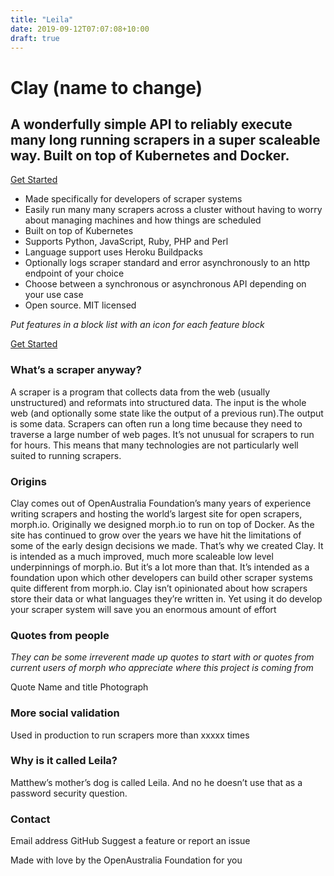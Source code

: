 ```yaml
---
title: "Leila"
date: 2019-09-12T07:07:08+10:00
draft: true
---
```


# Clay (name to change)
## A wonderfully simple API to reliably execute many long running scrapers in a super scaleable way. Built on top of Kubernetes and Docker.

[Get Started](#get-started-in-the-documentation)

* Made specifically for developers of scraper systems
* Easily run many many scrapers across a cluster without having to worry about managing machines and how things are scheduled
* Built on top of Kubernetes
* Supports Python, JavaScript, Ruby, PHP and Perl
* Language support uses Heroku Buildpacks
* Optionally logs scraper standard and error asynchronously to an http endpoint of your choice
* Choose between a synchronous or asynchronous API depending on your use case
* Open source. MIT licensed

*Put features in a block list with an icon for each feature block*

[Get Started](#get-started-in-the-documentation)

### What’s a scraper anyway?

A scraper is a program that collects data from the web (usually unstructured) and reformats into structured data. The input is the whole web (and optionally some state like the output of a previous run).The output is some data. Scrapers can often run a long time because they need to traverse a large number of web pages. It’s not unusual for scrapers to run for hours. This means that many technologies are not particularly well suited to running scrapers.

### Origins

Clay comes out of OpenAustralia Foundation’s many years of experience writing scrapers and hosting the world’s largest site for open scrapers, morph.io. Originally we designed morph.io to run on top of Docker. As the site has continued to grow over the years we have hit the limitations of some of the early design decisions we made. That’s why we created Clay. It is intended as a much improved, much more scaleable low level underpinnings of morph.io. But it’s a lot more than that. It’s intended as a foundation upon which other developers can build other scraper systems quite different from morph.io. Clay isn’t opinionated about how scrapers store their data or what languages they’re written in. Yet using it do develop your scraper system will save you an enormous amount of effort

### Quotes from people

*They can be some irreverent made up quotes to start with or quotes from current users of morph who appreciate where this project is coming from*

Quote
Name and title
Photograph

### More social validation

Used in production to run scrapers more than xxxxx times

### Why is it called Leila?

Matthew’s mother’s dog is called Leila. And no he doesn’t use that as a password security question.

### Contact

Email address
GitHub
Suggest a feature or report an issue


Made with love by the OpenAustralia Foundation for you
